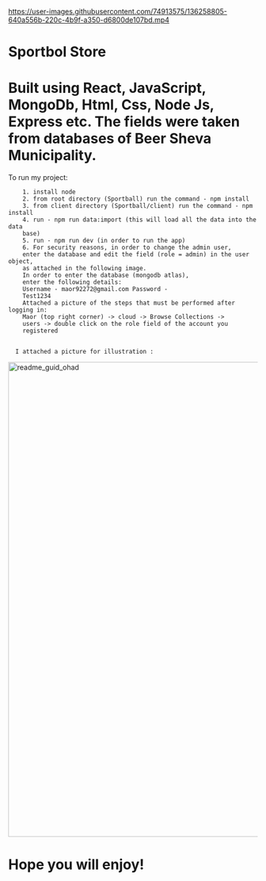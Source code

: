 

https://user-images.githubusercontent.com/74913575/136258805-640a556b-220c-4b9f-a350-d6800de107bd.mp4



<!DOCTYPE html>
<html lang="en">
<head>
    <meta charset="UTF-8">
    <h1>Sportbol Store</h1>
    <h1>Built using React, JavaScript, MongoDb, Html, Css, Node Js, Express etc.
The fields were taken from databases of Beer Sheva Municipality.</h1>
    <link href="style.css" rel="stylesheet"/>
</head>
<body>
<div>
    To run my project:

        1. install node 
        2. from root directory (Sportball) run the command - npm install
        3. from client directory (Sportball/client) run the command - npm install
        4. run - npm run data:import (this will load all the data into the data
        base) 
        5. run - npm run dev (in order to run the app)
        6. For security reasons, in order to change the admin user, 
        enter the database and edit the field (role = admin) in the user object,
        as attached in the following image.
        In order to enter the database (mongodb atlas),
        enter the following details:
        Username - maor92272@gmail.com Password -
        Test1234
        Attached a picture of the steps that must be performed after logging in:
        Maor (top right corner) -> cloud -> Browse Collections ->
        users -> double click on the role field of the account you
        registered

       
      I attached a picture for illustration :
  <img width="958" alt="readme_guid_ohad" src="https://user-images.githubusercontent.com/74913575/136245166-1543c80d-a119-499e-8804-50c3f0f85972.png"></img>
         

  <div><h1>Hope you will enjoy!</h1></div>

</div>
</body>
</html>

